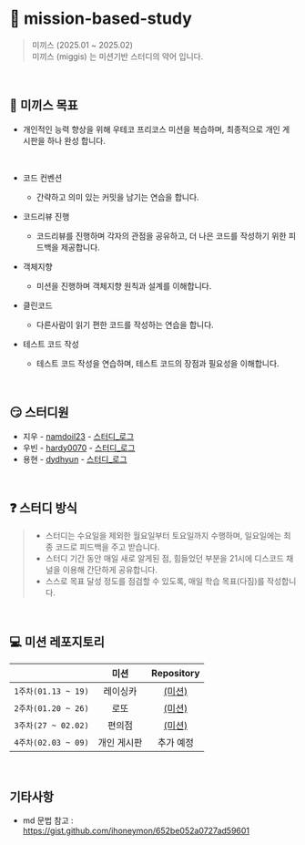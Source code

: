 # 🎏 mission-based-study

> 미끼스 (2025.01 ~ 2025.02) <br>
> 미끼스 (miggis) 는 미션기반 스터디의 약어 입니다.

<br>

## 🎯 미끼스 목표

- 개인적인 능력 향상을 위해 우테코 프리코스 미션을 복습하며, 최종적으로 개인 게시판을 하나 완성 합니다.

<br>

- 코드 컨벤션
    - 간략하고 의미 있는 커밋을 남기는 연습을 합니다.

- 코드리뷰 진행
    - 코드리뷰를 진행하며 각자의 관점을 공유하고, 더 나은 코드를 작성하기 위한 피드백을 제공합니다.

- 객체지향
    - 미션을 진행하며 객체지향 원칙과 설계를 이해합니다.

- 클린코드
    - 다른사람이 읽기 편한 코드를 작성하는 연습을 합니다.

- 테스트 코드 작성
    - 테스트 코드 작성을 연습하며, 테스트 코드의 장점과 필요성을 이해합니다.

<br>

## 😏 스터디원

- 지우 - [namdoil23](https://github.com/namdoil23) - [스터디_로그](https://github.com/namdoil23/Log)
- 우빈 - [hardy0070](https://github.com/hardy0070) - [스터디_로그](https://github.com/Hardy0070/DailyStudyLog)
- 용현 - [dydhyun](https://github.com/dydhyun) - [스터디_로그](https://www.notion.so/miggis-17a5b04a37aa8017aa29c48d94ad9602)

<br>

## ❓ 스터디 방식
> - 스터디는 수요일을 제외한 월요일부터 토요일까지 수행하며, 일요일에는 최종 코드로 피드백을 주고 받습니다.
> - 스터디 기간 동안 매일 새로 알게된 점, 힘들었던 부분을 21시에 디스코드 채널을 이용해 간단하게 공유합니다.
> - 스스로 목표 달성 정도를 점검할 수 있도록, 매일 학습 목표(다짐)를 작성합니다.

<br>

## 💻 미션 레포지토리

|      |   미션   |                          Repository                           |
|:----:|:------:|:-------------------------------------------------------------:|
| `1주차(01.13 ~ 19)` | 레이싱카 |      [(미션)](https://github.com/woowacourse-precourse/java-racingcar-7)      |
| `2주차(01.20 ~ 26)` | 로또 |      [(미션)](https://github.com/woowacourse-precourse/java-lotto-7)      |
| `3주차(27 ~ 02.02)` |    편의점    |      [(미션)](https://github.com/woowacourse-precourse/java-convenience-store-7)      |
| `4주차(02.03 ~ 09)` |  개인 게시판  | 추가 예정 |


<br>

## 기타사항

- md 문법 참고 : https://gist.github.com/ihoneymon/652be052a0727ad59601
